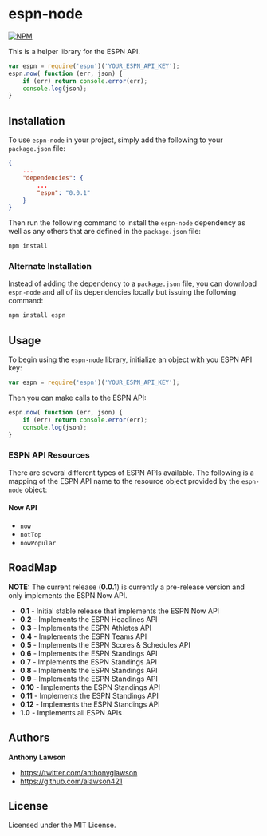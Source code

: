 # espn-node

[![NPM](https://nodei.co/npm/espn.png?downloads=true&stars=true)](https://nodei.co/npm/espn/)

This is a helper library for the ESPN API.

```javascript
var espn = require('espn')('YOUR_ESPN_API_KEY');
espn.now( function (err, json) {
    if (err) return console.error(err);
    console.log(json);
}
```

## Installation

To use `espn-node` in your project, simply add the following to your `package.json` file:

```json
{
    ...
    "dependencies": {
        ...
        "espn": "0.0.1"
    }
}
```

Then run the following command to install the `espn-node` dependency as well as any others that are defined in the
`package.json` file:

```bash
npm install
```

### Alternate Installation

Instead of adding the dependency to a `package.json` file, you can download `espn-node` and all of its dependencies
locally but issuing the following command:

```bash
npm install espn
```

## Usage

To begin using the `espn-node` library, initialize an object with you ESPN API key:

```javascript
var espn = require('espn')('YOUR_ESPN_API_KEY');
```

Then you can make calls to the ESPN API:

```javascript
espn.now( function (err, json) {
    if (err) return console.error(err);
    console.log(json);
}
```

### ESPN API Resources

There are several different types of ESPN APIs available. The following is a mapping of the ESPN API name to the
resource object provided by the `espn-node` object:

#### Now API

+ `now`
+ `notTop`
+ `nowPopular`

## RoadMap

**NOTE:** The current release (**0.0.1**) is currently a pre-release version and only implements the ESPN Now API.

+ **0.1**  - Initial stable release that implements the ESPN Now API
+ **0.2**  - Implements the ESPN Headlines API
+ **0.3**  - Implements the ESPN Athletes API
+ **0.4**  - Implements the ESPN Teams API
+ **0.5**  - Implements the ESPN Scores & Schedules API
+ **0.6**  - Implements the ESPN Standings API
+ **0.7**  - Implements the ESPN Standings API
+ **0.8**  - Implements the ESPN Standings API
+ **0.9**  - Implements the ESPN Standings API
+ **0.10** - Implements the ESPN Standings API
+ **0.11** - Implements the ESPN Standings API
+ **0.12** - Implements the ESPN Standings API
+ **1.0**  - Implements all ESPN APIs

## Authors

**Anthony Lawson**

+ <https://twitter.com/anthonyglawson>
+ <https://github.com/alawson421>

## License

Licensed under the MIT License.
